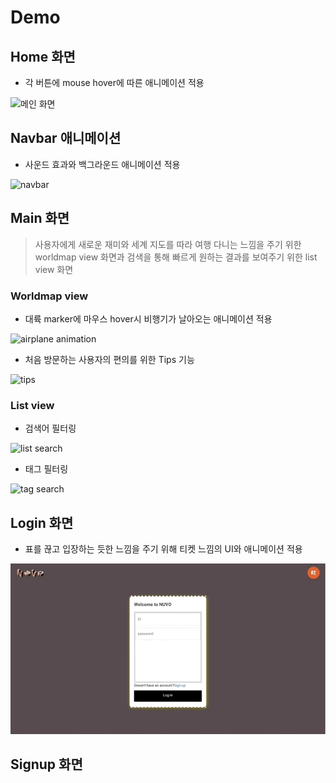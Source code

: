 # Demo

## Home 화면

- 각 버튼에 mouse hover에 따른 애니메이션 적용

![메인 화면](../README.assets/demo/sr_main.gif)

## Navbar 애니메이션

- 사운드 효과와 백그라운드 애니메이션 적용

![navbar](../README.assets/demo/sr_navbar.gif)

## Main 화면

> 사용자에게 새로운 재미와 세계 지도를 따라 여행 다니는 느낌을 주기 위한 worldmap view 화면과 검색을 통해 빠르게 원하는 결과를 보여주기 위한 list view 화면

### Worldmap view

- 대륙 marker에 마우스 hover시 비행기가 날아오는 애니메이션 적용

![airplane animation](../README.assets/demo/sr_worldmap1.gif)

- 처음 방문하는 사용자의 편의를 위한 Tips 기능

![tips](../README.assets/demo/sr_worldmap2.gif)

### List view

- 검색어 필터링

![list search](../README.assets/demo/sr_list1.gif)

- 태그 필터링

![tag search](../README.assets/demo/sr_list2.gif)

## Login 화면

- 표를 끊고 입장하는 듯한 느낌을 주기 위해 티켓 느낌의 UI와 애니메이션 적용

![login](../README.assets/demo/sr_login.gif)

## Signup 화면
